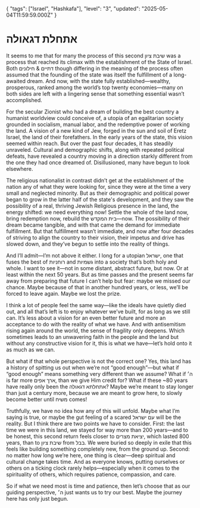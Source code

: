 {
  "tags": ["Israel", "Hashkafa"],
  "level": "3",
  "updated": "2025-05-04T11:59:59.000Z"
}

# אתחלת דגאולה

It seems to me that for many the process of this second שיבת ציון was a process that reached its climax with the establishment of the State of Israel. Both דתיים & חילונים though differing in the meaning of the process often assumed that the founding of the state was itself the fulfillment of a long-awaited dream. And now, with the state fully established—wealthy, prosperous, ranked among the world’s top twenty economies—many on both sides are left with a lingering sense that something essential wasn’t accomplished.

For the secular Zionist who had a dream of building the best country a humanist worldview could conceive of, a utopia of an egalitarian society grounded in socialism, manual labor, and the redemptive power of working the land. A vision of a new kind of Jew, forged in the sun and soil of Eretz Israel, the land of their forefathers.  In the early years of the state, this vision seemed within reach. But over the past four decades, it has steadily unraveled. Cultural and demographic shifts, along with repeated political defeats, have revealed a country moving in a direction starkly different from the one they had once dreamed of. Disillusioned, many have begun to look elsewhere.

The religious nationalist in contrast didn’t get at the establishment of the nation any of what they were looking for, since they were at the time a very small and neglected minority. But as their demographic and political power began to grow in the latter half of the state's development, and they saw the possibility of a real, thriving Jewish Religious presence in the land, the energy shifted: we need everything now! Settle the whole of the land now, bring redemption now, rebuild the בית המקדש—now. The possibility of their dream became tangible, and with that came the demand for immediate fulfillment. But that fulfillment wasn’t immediate, and now after four decades of striving to align the country to their vision, their impetus and drive has slowed down, and they’ve begun to settle into the reality of things. 

And I’ll admit—I’m not above it either. I long for a utopian ישראל, one that fuses the best of רוחניות and גשמיות into a society that’s both holy and whole. I want to see it—not in some distant, abstract future, but now. Or at least within the next 50 years. But as time passes and the present seems far away from preparing that future I can’t help but fear: maybe we missed our chance. Maybe because of that in another hundred years, or less, we’ll be forced to leave again. Maybe we lost the prize.

I think a lot of people feel the same way—like the ideals have quietly died out, and all that’s left is to enjoy whatever we’ve built, for as long as we still can. It’s less about a vision for an even better future and more an acceptance to do with the reality of what we have. And with antisemitism rising again around the world, the sense of fragility only deepens. Which sometimes leads to an unwavering faith in the people and the land but without any constructive vision for it, this is what we have—let’s hold onto it as much as we can.

But what if that whole perspective is not the correct one? Yes, this land has a history of spitting us out when we’re not “good enough”—but what if “good enough” means something very different than we assume? What if ה׳ is far more ארך אפים, than we give Him credit for? What if these ~80 years have really only been the אתחלתא דגאולה? Maybe we’re meant to stay longer than just a century more, because we are meant to grow here, to slowly become better until משיח comes!

Truthfully, we have no idea how any of this will unfold. Maybe what I’m saying is true, or maybe the gut feeling of a scared עם ישראל will be the reality. But I think there are two points we have to consider. First: the last time we were in this land, we stayed for way more than 200 years—and to be honest, this second return feels closer to יציאת מצרים, which lasted 800 years, than to שיבת ציון from בבל. We were buried so deeply in exile that this feels like building something completely new, from the ground up. Second: no matter how long we’re here, one thing is clear—deep spiritual and cultural change takes time. And as everyone knows, putting ourselves or others on a ticking clock rarely helps—especially when it comes to the spirituality of others, which requires patience, compassion, and care.

So if what we need most is time and patience, then let’s choose that as our guiding perspective, ה׳ just wants us to try our best. Maybe the journey here has only just begun.
